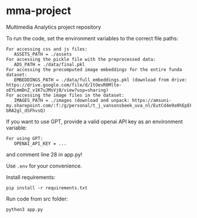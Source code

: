 # mma-project
Multimedia Analytics project repository

To run the code, set the environment variables to the correct file paths:
```
For accessing css and js files:
   ASSETS_PATH = ./assets
For accessing the pickle file with the preprocessed data:
   ADS_PATH = ./data/final.pkl
For accessing the precomputed image embeddings for the entire funda dataset:
   EMBEDDINGS_PATH = ./data/full_embeddings.pkl (download from drive: https://drive.google.com/file/d/1tOevR0Mlte-oEYLmmDnZ_v1K7uJMsVj0/view?usp=sharing)
For accessing the image files in the dataset:
   IMAGES_PATH = ./images (download and unpack: https://amsuni-my.sharepoint.com/:f:/g/personal/t_j_vansonsbeek_uva_nl/EutCd4e9a9hEpEFZUzU7tiAB1be1dou-bRA2gl_dSFhvsQ)
```

If you want to use GPT, provide a valid openai API key as an environment variable:
```
For using GPT:
   OPENAI_API_KEY = ...
```
and comment line 28 in app.py!

Use `.env` for your convenience.

Install requirements:
```
pip install -r requirements.txt
```

Run code from src folder:
```
python3 app.py
```

